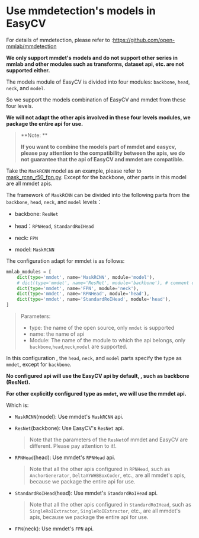 # Use mmdetection's models in EasyCV

For details of mmdetection, please refer to :https://github.com/open-mmlab/mmdetection

**We only support mmdet's models and do not support other series in mmlab and other modules such as transforms, dataset api, etc. are not supported either.**

The models module of EasyCV is divided into four modules: `backbone`, `head`, `neck`, and `model`.

So we support the models combination of EasyCV and mmdet from these four levels.

**We will not adapt the other apis involved in these four levels modules, we package the entire api for use.**

> **Note: **
>
> **If you want to combine the models part of mmdet and easycv, please pay attention to the compatibility between the apis, we do not guarantee that the api of EasyCV and mmdet are compatible.**

Take the `MaskRCNN` model as an example, please refer to [mask_rcnn_r50_fpn.py](https://github.com/alibaba/EasyCV/tree/master/configs/detection/mask_rcnn/mask_rcnn_r50_fpn.py). Except for the backbone, other parts in this model are all mmdet apis.

The framework of `MaskRCNN` can be divided into the following parts from the `backbone`, `head`, `neck`, and `model` levels：

- backbone: `ResNet`

- head：`RPNHead`,	`StandardRoIHead`

- neck: `FPN`

- model: `MaskRCNN`

The configuration adapt for mmdet is as follows:

```python
mmlab_modules = [
    dict(type='mmdet', name='MaskRCNN', module='model'),
    # dict(type='mmdet', name='ResNet', module='backbone'), # comment out, use EasyCV ResNet
    dict(type='mmdet', name='FPN', module='neck'),
    dict(type='mmdet', name='RPNHead', module='head'),
    dict(type='mmdet', name='StandardRoIHead', module='head'),
]
```

> Parameters:
>
> 	- type: the name of the open source, only `mmdet` is supported
> 	- name:  the name of api
> 	- Module: The name of the module to which the api belongs, only  `backbone`,`head`,`neck`,`model` are supported.

In this configuration , the `head`, `neck`, and `model` parts specify the type as `mmdet`, except for `backbone`.

**No configured api will use the EasyCV api by default, , such as backbone (ResNet).**

**For other explicitly configured type as `mmdet`, we will use the mmdet api.**

Which is:

- `MaskRCNN`(model): Use mmdet's `MaskRCNN` api.

- `ResNet`(backbone): Use EasyCV's `ResNet` api.

  > Note that the parameters of the `ResNet`of mmdet and EasyCV are different. Please pay attention to it!.

- `RPNHead`(head): Use mmdet's `RPNHead` api.

  > Note that all the other apis configured in `RPNHead`, such as `AnchorGenerator`, `DeltaXYWHBBoxCoder`, etc., are all mmdet's apis, because we package the entire api for use.

- `StandardRoIHead`(head): Use mmdet's `StandardRoIHead` api.

  > Note that all the other apis configured in `StandardRoIHead`, such as `SingleRoIExtractor`, `SingleRoIExtractor`, etc., are all mmdet's apis, because we package the entire api for use.

- `FPN`(neck): Use mmdet's `FPN` api.
